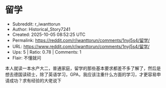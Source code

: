 # 留学

- Subreddit: r_iwanttorun
- Author: Historical_Story7241
- Created: 2025-10-05 08:52:25 UTC
- Permalink: https://reddit.com/r/iwanttorun/comments/1nyj5s4/留学/
- URL: https://www.reddit.com/r/iwanttorun/comments/1nyj5s4/留学/
- Ups: 5 | Ratio: 0.78 | Comments: 1
- Flair: 不懂就问


本人就读一本水产大二，普通家庭，留学的那些基本要求都差不多了解了，然后是想去德国读硕士，除了英语学习，GPA，我应该注重什么方面的学习，才更容易申请成功？求有经验的大佬说下

